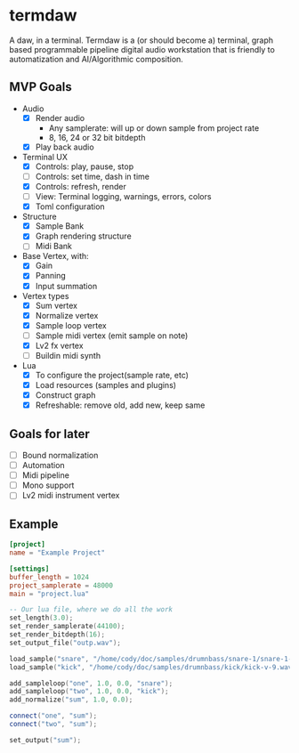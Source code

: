 # termdaw
A daw, in a terminal.
Termdaw is a (or should become a) terminal, graph based programmable pipeline digital audio workstation that is friendly to automatization and AI/Algorithmic composition.

## MVP Goals
- Audio
  - [x] Render audio
    - Any samplerate: will up or down sample from project rate
    - 8, 16, 24 or 32 bit bitdepth
  - [x] Play back audio
- Terminal UX
    - [x] Controls: play, pause, stop
    - [ ] Controls: set time, dash in time
    - [x] Controls: refresh, render
    - [ ] View: Terminal logging, warnings, errors, colors
    - [x] Toml configuration
- Structure
  - [x] Sample Bank
  - [x] Graph rendering structure
  - [ ] Midi Bank
- Base Vertex, with:
  - [x] Gain
  - [x] Panning
  - [x] Input summation
- Vertex types
  - [x] Sum vertex
  - [x] Normalize vertex
  - [x] Sample loop vertex
  - [ ] Sample midi vertex (emit sample on note)
  - [x] Lv2 fx vertex
  - [ ] Buildin midi synth
- Lua
  - [x] To configure the project(sample rate, etc)
  - [x] Load resources (samples and plugins)
  - [x] Construct graph
  - [x] Refreshable: remove old, add new, keep same

## Goals for later
- [ ] Bound normalization
- [ ] Automation
- [ ] Midi pipeline
- [ ] Mono support
- [ ] Lv2 midi instrument vertex

## Example
```toml
[project]
name = "Example Project"

[settings]
buffer_length = 1024
project_samplerate = 48000
main = "project.lua"
```
```lua
-- Our lua file, where we do all the work
set_length(3.0);
set_render_samplerate(44100);
set_render_bitdepth(16);
set_output_file("outp.wav");

load_sample("snare", "/home/cody/doc/samples/drumnbass/snare-1/snare-1-v-9.wav");
load_sample("kick", "/home/cody/doc/samples/drumnbass/kick/kick-v-9.wav");

add_sampleloop("one", 1.0, 0.0, "snare");
add_sampleloop("two", 1.0, 0.0, "kick");
add_normalize("sum", 1.0, 0.0);

connect("one", "sum");
connect("two", "sum");

set_output("sum");
```
